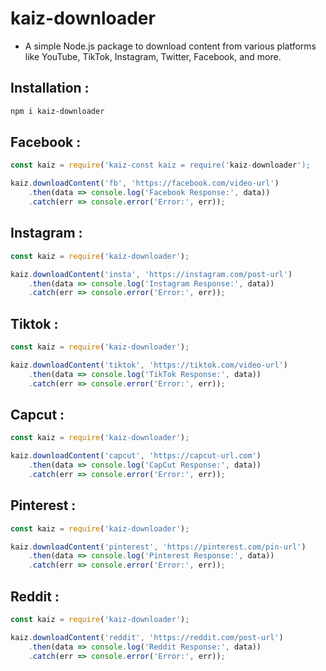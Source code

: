 # kaiz-downloader

* A simple Node.js package to download content from various platforms like YouTube, TikTok, Instagram, Twitter, Facebook, and more.


## Installation :
```bash
npm i kaiz-downloader
```

## Facebook :
```js
const kaiz = require('kaiz-const kaiz = require('kaiz-downloader');

kaiz.downloadContent('fb', 'https://facebook.com/video-url')
    .then(data => console.log('Facebook Response:', data))
    .catch(err => console.error('Error:', err));
```

## Instagram :
```js
const kaiz = require('kaiz-downloader');

kaiz.downloadContent('insta', 'https://instagram.com/post-url')
    .then(data => console.log('Instagram Response:', data))
    .catch(err => console.error('Error:', err));
```
## Tiktok :
```js
const kaiz = require('kaiz-downloader');

kaiz.downloadContent('tiktok', 'https://tiktok.com/video-url')
    .then(data => console.log('TikTok Response:', data))
    .catch(err => console.error('Error:', err));
```
## Capcut :
```js
const kaiz = require('kaiz-downloader');

kaiz.downloadContent('capcut', 'https://capcut-url.com')
    .then(data => console.log('CapCut Response:', data))
    .catch(err => console.error('Error:', err));
```
## Pinterest :
```js
const kaiz = require('kaiz-downloader');

kaiz.downloadContent('pinterest', 'https://pinterest.com/pin-url')
    .then(data => console.log('Pinterest Response:', data))
    .catch(err => console.error('Error:', err));
```
## Reddit :
```js
const kaiz = require('kaiz-downloader');

kaiz.downloadContent('reddit', 'https://reddit.com/post-url')
    .then(data => console.log('Reddit Response:', data))
    .catch(err => console.error('Error:', err));
```
